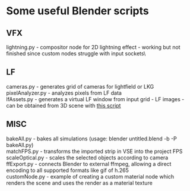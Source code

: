 # Some useful Blender scripts

## VFX
lightning.py - compositor node for 2D lightning effect - working but not finished since custom nodes struggle with input sockets\

## LF
cameras.py - generates grid of cameras for lightfield or LKG\
pixelAnalyzer.py - analyzes pixels from LF data\
lfAssets.py - generates a virtual LF window from input grid - LF images - can be obtained from 3D scene with [this script](https://github.com/ichlubna/lfStreaming/blob/main/scripts/BlenderAddon.py)

## MISC
bakeAll.py - bakes all simulations (usage: blender untitled.blend -b -P bakeAll.py)\
matchFPS.py - transforms the imported strip in VSE into the project FPS\
scaleOptical.py - scales the selected objects according to camera\
ffExport.py - connects Blender to external ffmpeg, allowing a direct encoding to all supported formats like gif of h.265\
customNode.py - example of creating a custom material node which renders the scene and uses the render as a material texture
